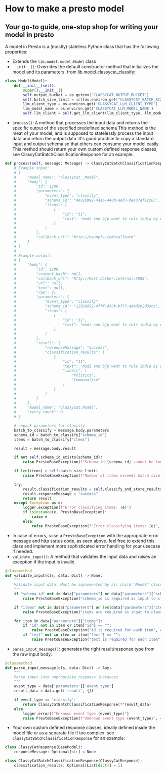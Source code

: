 # How to make a presto model
## Your go-to guide, one-stop shop for writing your model in presto

A model in Presto is a (mostly) stateless Python class that has the following properties:
- Extends the `lib.model.model.Model` class
- `__init__()`: Overrides the default constructor method that initializes the model and its parameters.
from lib.model.classycat_classify:
```python
class Model(Model):
    def __init__(self):
        super().__init__()
        self.output_bucket = os.getenv("CLASSYCAT_OUTPUT_BUCKET")
        self.batch_size_limit = int(os.environ.get("CLASSYCAT_BATCH_SIZE_LIMIT"))
        llm_client_type = os.environ.get('CLASSYCAT_LLM_CLIENT_TYPE')
        llm_model_name = os.environ.get('CLASSYCAT_LLM_MODEL_NAME')
        self.llm_client = self.get_llm_client(llm_client_type, llm_model_name)
```

- `process()`: A method that processes the input data and returns the specific output of the specified predefined schema
This method is the meat of your model, and is supposed to statelessly process the input data and return the output data.
It's good practice to copy a standard input and output schema so that others can consume your model easily.
This method should return your own custom defined response classes, see ClassyCatBatchClassificationResponse for an example.
```python
def process(self, message: Message) -> ClassyCatBatchClassificationResponse:
    # Example input:
    # {
    #     "model_name": "classycat__Model",
    #     "body": {
    #         "id": 1200,
    #         "parameters": {
    #             "event_type": "classify",
    #             "schema_id": "4a026b82-4a16-440d-aed7-bec07af12205",
    #             "items": [
    #                 {
    #                     "id": "11",
    #                     "text": "modi and bjp want to rule india by dividing people against each other"
    #                 }
    #             ]
    #         },
    #         "callback_url": "http://example.com?callback"
    #     }
    # }
    #
    # Example output:
    # {
    #     "body": {
    #         "id": 1200,
    #         "content_hash": null,
    #         "callback_url": "http://host.docker.internal:9888",
    #         "url": null,
    #         "text": null,
    #         "raw": {},
    #         "parameters": {
    #             "event_type": "classify",
    #             "schema_id": "12589852-4fff-430b-bf77-adad202d03ca",
    #             "items": [
    #                 {
    #                     "id": "11",
    #                     "text": "modi and bjp want to rule india by dividing people against each other"
    #                 }
    #             ]
    #         },
    #         "result": {
    #             "responseMessage": "success",
    #             "classification_results": [
    #                 {
    #                     "id": "11",
    #                     "text": "modi and bjp want to rule india by dividing people against each other",
    #                     "labels": [
    #                         "Politics",
    #                         "Communalism"
    #                     ]
    #                 }
    #             ]
    #         }
    #     },
    #     "model_name": "classycat.Model",
    #     "retry_count": 0
    # }

    # unpack parameters for classify
    batch_to_classify = message.body.parameters
    schema_id = batch_to_classify["schema_id"]
    items = batch_to_classify["items"]

    result = message.body.result

    if not self.schema_id_exists(schema_id):
        raise PrestoBaseException(f"Schema id {schema_id} cannot be found", 404)

    if len(items) > self.batch_size_limit:
        raise PrestoBaseException(f"Number of items exceeds batch size limit of {self.batch_size_limit}", 422)

    try:
        result.classification_results = self.classify_and_store_results(schema_id, items)
        result.responseMessage = "success"
        return result
    except Exception as e:
        logger.exception(f"Error classifying items: {e}")
        if isinstance(e, PrestoBaseException):
            raise e
        else:
            raise PrestoBaseException(f"Error classifying items: {e}", 500) from e
```
- In case of errors, raise a `PrestoBaseException` with the appropriate error message and http status code, as seen above.
feel free to extend this class and implement more sophisticated error handling for your usecase if needed.
- `validate_input()`: A method that validates the input data and raises an exception if the input is invalid.
```python
@classmethod
def validate_input(cls, data: Dict) -> None:
    """
    Validate input data. Must be implemented by all child "Model" classes.
    """
    if "schema_id" not in data["parameters"] or data["parameters"]["schema_id"] == "":
        raise PrestoBaseException("schema_id is required as input to classify", 422)

    if "items" not in data["parameters"] or len(data["parameters"]["items"]) == 0:
        raise PrestoBaseException("items are required as input to classify", 422)

    for item in data["parameters"]["items"]:
        if "id" not in item or item["id"] == "":
            raise PrestoBaseException("id is required for each item", 422)
        if "text" not in item or item["text"] == "":
            raise PrestoBaseException("text is required for each item", 422)
```
- `parse_input_message()`: generates the right result/response type from the raw input body:
```python
@classmethod
def parse_input_message(cls, data: Dict) -> Any:
    """
    Parse input into appropriate response instances.
    """
    event_type = data['parameters']['event_type']
    result_data = data.get('result', {})

    if event_type == 'classify':
        return ClassyCatBatchClassificationResponse(**result_data)
    else:
        logger.error(f"Unknown event type {event_type}")
        raise PrestoBaseException(f"Unknown event type {event_type}", 422)
```
- Your own custom defined response classes, ideally defined inside the model file or as a separate file if too complex. 
see `ClassyCatBatchClassificationResponse` for an example:
```python
class ClassyCatResponse(BaseModel):
    responseMessage: Optional[str] = None

class ClassyCatBatchClassificationResponse(ClassyCatResponse):
    classification_results: Optional[List[dict]] = []
```